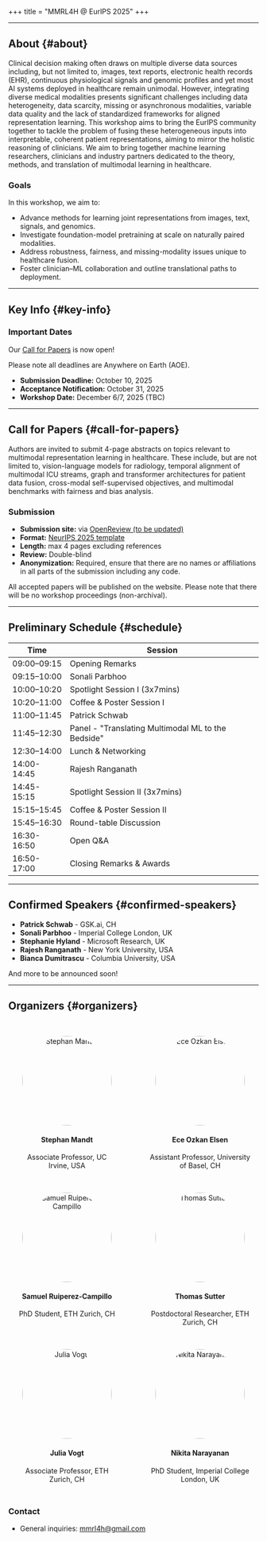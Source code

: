 +++
title = "MMRL4H @ EurIPS 2025"
+++

---

<section id="about">

## About {#about}
Clinical decision making often draws on multiple diverse data sources including, but not limited to, images, text reports, electronic health records (EHR), continuous physiological signals and genomic profiles and yet most AI systems deployed in healthcare remain unimodal. However, integrating diverse medical modalities presents significant challenges including data heterogeneity, data scarcity, missing or asynchronous modalities, variable data quality and the lack of standardized frameworks for aligned representation learning. This workshop aims to bring the EurIPS community together to tackle the problem of fusing these heterogeneous inputs into interpretable, coherent patient representations, aiming to mirror the holistic reasoning of clinicians.
We aim to bring together machine learning researchers, clinicians and industry partners dedicated to the theory, methods, and translation of multimodal learning in healthcare.

### Goals
In this workshop, we aim to:
- Advance methods for learning joint representations from images, text, signals, and genomics.  
- Investigate foundation-model pretraining at scale on naturally paired modalities.  
- Address robustness, fairness, and missing-modality issues unique to healthcare fusion.  
- Foster clinician–ML collaboration and outline translational paths to deployment.  

</section>

---

<section id="key-info">

## Key Info {#key-info}

### Important Dates

Our [Call for Papers](https://openreview.net/) is now open!




Please note all deadlines are Anywhere on Earth (AOE).

- **Submission Deadline:** October 10, 2025
- **Acceptance Notification:** October 31, 2025 
- **Workshop Date:** December 6/7, 2025 (TBC)

---

## Call for Papers {#call-for-papers}

Authors are invited to submit 4-page abstracts on topics relevant to multimodal representation learning in healthcare. These include, but are not limited to, vision-language models for radiology, temporal alignment of multimodal ICU streams, graph and transformer architectures for patient data fusion, cross-modal self-supervised objectives, and multimodal benchmarks with fairness and bias analysis.

### Submission

- **Submission site:** via [OpenReview (to be updated)](https://openreview.net/)
- **Format:** [NeurIPS 2025 template](https://media.neurips.cc/Conferences/NeurIPS2025/Styles.zip)
- **Length:** max 4 pages excluding references
- **Review:** Double-blind
- **Anonymization:** Required, ensure that there are no names or affiliations in all parts of the submission including any code.

All accepted papers will be published on the website. Please note that there will be no workshop proceedings (non-archival).

---

<section id="schedule">

## Preliminary Schedule {#schedule}

| Time        | Session                                  |
|-------------|-------------------------------------------|
| 09:00–09:15 | Opening Remarks                           |
| 09:15–10:00 | Sonali Parbhoo                            |
| 10:00–10:20 | Spotlight Session I (3x7mins)             |
| 10:20–11:00 | Coffee & Poster Session I                 |
| 11:00–11:45 | Patrick Schwab                            |
| 11:45–12:30 | Panel - "Translating Multimodal ML to the Bedside" |
| 12:30–14:00 | Lunch & Networking                        |
| 14:00-14:45 | Rajesh Ranganath                          |
| 14:45-15:15 | Spotlight Session II (3x7mins)            |
| 15:15–15:45 | Coffee & Poster Session II                |
| 15:45–16:30 | Round-table Discussion                    |
| 16:30-16:50 | Open Q&A                                  |
| 16:50-17:00 | Closing Remarks & Awards                  |

</section>

---

<section id="speakers">

## Confirmed Speakers {#confirmed-speakers}

- **Patrick Schwab** - GSK.ai, CH
- **Sonali Parbhoo** - Imperial College London, UK
- **Stephanie Hyland** - Microsoft Research, UK
- **Rajesh Ranganath** - New York University, USA
- **Bianca Dumitrascu** - Columbia University, USA

And more to be announced soon!


</section>

---

<section id="organizers">

## Organizers {#organizers}

<style>
.organizer-grid {
  display: grid;
  grid-template-columns: repeat(auto-fit, minmax(200px, 1fr));
  gap: 2rem;
  margin-top: 3rem;
  margin-bottom: 2rem;
}
.organizer-item {
  text-align: center;
  margin: 0 1rem;
}
.organizer-img {
  width: 150px;
  height: 150px;
  border-radius: 50%;
  object-fit: cover;
  margin: 0 auto 1rem auto;
  display: block;
}
@media (min-width: 768px) {
  .organizer-img {
    width: 180px;
    height: 180px;
  }
}
</style>

<div class="organizer-grid">
    <div class="organizer-item">
        <img src="stephan-mandt.jpg" alt="Stephan Mandt" class="organizer-img">
        <h4>Stephan Mandt</h4>
        <p class="text-muted">Associate Professor, UC Irvine, USA</p>
    </div>
    <div class="organizer-item">
        <img src="ece-ozkan-elsen.jpg" alt="Ece Ozkan Elsen" class="organizer-img">
        <h4>Ece Ozkan Elsen</h4>
        <p class="text-muted">Assistant Professor, University of Basel, CH</p>
    </div>
    <div class="organizer-item">
        <img src="samuel-ruiperez-campillo.jpg" alt="Samuel Ruiperez-Campillo" class="organizer-img">
        <h4>Samuel Ruiperez-Campillo</h4>
        <p class="text-muted">PhD Student, ETH Zurich, CH</p>
    </div>
    <div class="organizer-item">
        <img src="thomas-sutter.jpg" alt="Thomas Sutter" class="organizer-img">
        <h4>Thomas Sutter</h4>
        <p class="text-muted">Postdoctoral Researcher, ETH Zurich, CH</p>
    </div>
    <div class="organizer-item">
        <img src="julia-vogt.jpg" alt="Julia Vogt" class="organizer-img">
        <h4>Julia Vogt</h4>
        <p class="text-muted">Associate Professor, ETH Zurich, CH</p>
    </div>
    <div class="organizer-item">
        <img src="nikita-narayanan.jpg" alt="Nikita Narayanan" class="organizer-img">
        <h4>Nikita Narayanan</h4>
        <p class="text-muted">PhD Student, Imperial College London, UK</p>
    </div>
</div>

### Contact
- General inquiries: <mmrl4h@gmail.com>

</section>
